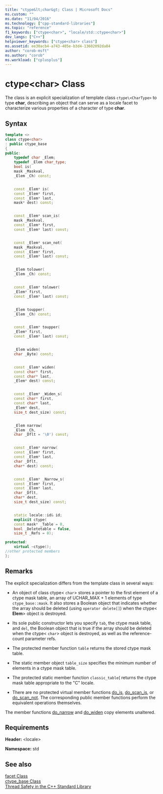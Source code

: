 ```yaml
---
title: "ctype&lt;char&gt; Class | Microsoft Docs"
ms.custom: ""
ms.date: "11/04/2016"
ms.technology: ["cpp-standard-libraries"]
ms.topic: "reference"
f1_keywords: ["ctype<char>", "locale/std::ctype<char>"]
dev_langs: ["C++"]
helpviewer_keywords: ["ctype<char> class"]
ms.assetid: ee30acb4-a743-405e-b3d4-13602092da84
author: "corob-msft"
ms.author: "corob"
ms.workload: ["cplusplus"]
---
```

# ctype&lt;char&gt; Class

The class is an explicit specialization of template class `ctype\<CharType>` to type **char**, describing an object that can serve as a locale facet to characterize various properties of a character of type **char**.

## Syntax

```cpp
template <>
class ctype<char>
: public ctype_base
{
public:
    typedef char _Elem;
    typedef _Elem char_type;
    bool is(
    mask _Maskval,
    _Elem _Ch) const;


    const _Elem* is(
    const _Elem* first,
    const _Elem* last,
    mask* dest) const;


    const _Elem* scan_is(
    mask _Maskval,
    const _Elem* first,
    const _Elem* last) const;


    const _Elem* scan_not(
    mask _Maskval,
    const _Elem* first,
    const _Elem* last) const;


    _Elem tolower(
    _Elem _Ch) const;


    const _Elem* tolower(
    _Elem* first,
    const _Elem* last) const;


    _Elem toupper(
    _Elem _Ch) const;


    const _Elem* toupper(
    _Elem* first,
    const _Elem* last) const;


    _Elem widen(
    char _Byte) const;


    const _Elem* widen(
    const char* first,
    const char* last,
    _Elem* dest) const;


    const _Elem* _Widen_s(
    const char* first,
    const char* last,
    _Elem* dest,
    size_t dest_size) const;


    _Elem narrow(
    _Elem _Ch,
    char _Dflt = '\0') const;


    const _Elem* narrow(
    const _Elem* first,
    const _Elem* last,
    char _Dflt,
    char* dest) const;


    const _Elem* _Narrow_s(
    const _Elem* first,
    const _Elem* last,
    char _Dflt,
    char* dest,
    size_t dest_size) const;


    static locale::id& id;
    explicit ctype(
    const mask* _Table = 0,
    bool _Deletetable = false,
    size_t _Refs = 0);

protected:
    virtual ~ctype();
//other protected members
};
```

## Remarks

The explicit specialization differs from the template class in several ways:

- An object of class ctype< `char`> stores a pointer to the first element of a ctype mask table, an array of UCHAR_MAX + 1 elements of type `ctype_base::mask`. It also stores a Boolean object that indicates whether the array should be deleted (using `operator delete[]`) when the ctype\< **Elem**> object is destroyed.

- Its sole public constructor lets you specify `tab`, the ctype mask table, and `del`, the Boolean object that is true if the array should be deleted when the ctype< `char`> object is destroyed, as well as the reference-count parameter refs.

- The protected member function `table` returns the stored ctype mask table.

- The static member object `table_size` specifies the minimum number of elements in a ctype mask table.

- The protected static member function `classic_table`( returns the ctype mask table appropriate to the "C" locale.

- There are no protected virtual member functions [do_is](../standard-library/ctype-class.md#do_is), [do_scan_is](../standard-library/ctype-class.md#do_scan_is), or [do_scan_not](../standard-library/ctype-class.md#do_scan_not). The corresponding public member functions perform the equivalent operations themselves.

The member functions [do_narrow](../standard-library/ctype-class.md#do_narrow) and [do_widen](../standard-library/ctype-class.md#do_widen) copy elements unaltered.

## Requirements

**Header:** \<locale>

**Namespace:** std

## See also

[facet Class](https://msdn.microsoft.com/Library/dd4f12f5-cb1b-457f-af56-2fb204216ec1)<br/>
[ctype_base Class](../standard-library/ctype-base-class.md)<br/>
[Thread Safety in the C++ Standard Library](../standard-library/thread-safety-in-the-cpp-standard-library.md)<br/>
